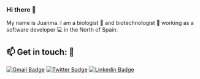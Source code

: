 ### Hi there 👋

My name is Juanma. I am a biologist 🌱 and biotechnologist 🔬 working as a software developer 💻 in the North of Spain. 

## :mailbox: Get in touch: 💬
[![Gmail Badge](https://img.shields.io/badge/-juanmgar@gmail.com-c14438?style=flat-square&logo=Gmail&logoColor=white)](mailto:juanmgar@gmail.com)
[![Twitter Badge](https://img.shields.io/badge/-juanmgar-blue?style=flat-square&logo=twitter&logoColor=white)](https://www.twitter.com/juanmgar/)
[![Linkedin Badge](https://img.shields.io/badge/-juanmgar-blue?style=flat-square&logo=Linkedin&logoColor=white)](https://www.linkedin.com/in/juanmgar/)
